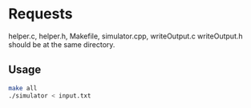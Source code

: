 # Requests

helper.c, helper.h, Makefile, simulator.cpp, writeOutput.c writeOutput.h should be at the same directory.

## Usage



```bash
make all
./simulator < input.txt
```


